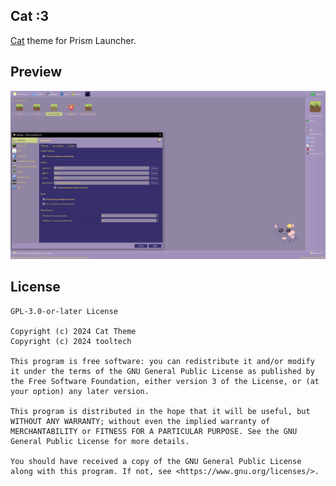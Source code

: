<!--
SPDX-FileCopyrightText: 2024 tooltech <tooltech@proton.me>

SPDX-License-Identifier: CC0-1.0

-->

Cat :3
---
[Cat](https://tooltech.neocities.org/) theme for Prism Launcher.

## Preview
![Cat Preview](preview.png)

## License
```
GPL-3.0-or-later License

Copyright (c) 2024 Cat Theme
Copyright (c) 2024 tooltech

This program is free software: you can redistribute it and/or modify it under the terms of the GNU General Public License as published by the Free Software Foundation, either version 3 of the License, or (at your option) any later version.

This program is distributed in the hope that it will be useful, but WITHOUT ANY WARRANTY; without even the implied warranty of MERCHANTABILITY or FITNESS FOR A PARTICULAR PURPOSE. See the GNU General Public License for more details.

You should have received a copy of the GNU General Public License along with this program. If not, see <https://www.gnu.org/licenses/>.
```
